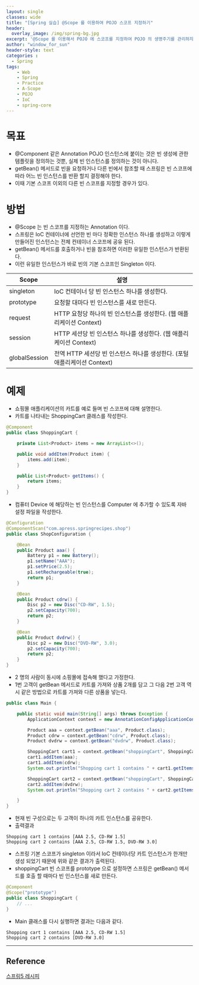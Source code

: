 ```yaml
--- 
layout: single
classes: wide
title: "[Spring 실습] @Scope 를 이용하여 POJO 스코프 지정하기"
header:
  overlay_image: /img/spring-bg.jpg
excerpt: '@Scope 를 이용해서 POJO 에 스코프를 지정하여 POJO 의 생명주기를 관리하자'
author: "window_for_sun"
header-style: text
categories :
  - Spring
tags:
    - Web
    - Spring
    - Practice
    - A-Scope
    - POJO
    - IoC
    - spring-core
---  
```


# 목표
- @Component 같은 Annotation POJO 인스턴스에 붙이는 것은 빈 생성에 관한 템플릿을 정의하는 것뿐, 실제 빈 인스턴스를 정의하는 것이 아니다.
- getBean() 메서드로 빈을 요청하거나 다른 빈에서 참조할 때 스프링은 빈 스코프에 따라 어느 빈 인스턴스를 반환 할지 결정해야 한다.
- 이때 기본 스코프 이외의 다른 빈 스코프를 지정할 경우가 있다.

# 방법
- @Scope 는 빈 스코프를 지정하는 Annotation 이다.
- 스프링은 IoC 컨테이너에 선언한 빈 마다 정확한 인스턴스 하나를 생성하고 이렇게 만들어진 인스턴스는 전체 컨테이너 스코프에 공유 된다.
- getBean() 메서드를 호출하거나 빈을 참조하면 이러한 유일한 인스턴스가 반환된다.
- 이런 유일한 인스턴스가 바로 빈의 기본 스코프인 Singleton 이다.

| Scope | 설명 |
|---|---|
| singleton | IoC 컨테이너 당 빈 인스턴스 하나를 생성한다. 
| prototype | 요청할 대마다 빈 인스턴스를 새로 만든다.
| request | HTTP 요청당 하나의 빈 인스턴스를 생성한다. (웹 애플리케이션 Context)
| session | HTTP 세션당 빈 인스턴스 하나를 생성한다. (웹 애플리케이션 Context)
| globalSession | 전역 HTTP 세션당 빈 인스턴스 하나를 생성한다. (포털 애플리케이션 Context)

# 예제
- 쇼핑몰 애플리케이션의 카트를 예로 들며 빈 스코프에 대해 설명한다.
- 카트를 나타내는 ShoppingCart 클래스를 작성한다.

```java
@Component
public class ShoppingCart {

    private List<Product> items = new ArrayList<>();

    public void addItem(Product item) {
        items.add(item);
    }

    public List<Product> getItems() {
        return items;
    }
}
```  

- 컴퓨터 Device 에 해당하는 빈 인스턴스를 Computer 에 추가할 수 있도록 자바 설정 파일을 작성한다.

```java
@Configuration
@ComponentScan("com.apress.springrecipes.shop")
public class ShopConfiguration {

    @Bean
    public Product aaa() {
        Battery p1 = new Battery();
        p1.setName("AAA");
        p1.setPrice(2.5);
        p1.setRechargeable(true);
        return p1;
    }

    @Bean
    public Product cdrw() {
        Disc p2 = new Disc("CD-RW", 1.5);
        p2.setCapacity(700);
        return p2;
    }

    @Bean
    public Product dvdrw() {
        Disc p2 = new Disc("DVD-RW", 3.0);
        p2.setCapacity(700);
        return p2;
    }
}

```  

- 2 명의 사람이 동시에 소핑몰에 접속해 했다고 가정한다.
- 1번 고객이 getBean 메서드로 카트를 가져와 상품 2개를 담고 그 다음 2번 고객 역시 같은 방법으로 카트를 가져와 다른 상품을 넣는다.

```java
public class Main {

    public static void main(String[] args) throws Exception {
        ApplicationContext context = new AnnotationConfigApplicationContext(ShopConfiguration.class);

        Product aaa = context.getBean("aaa", Product.class);
        Product cdrw = context.getBean("cdrw", Product.class);
        Product dvdrw = context.getBean("dvdrw", Product.class);

        ShoppingCart cart1 = context.getBean("shoppingCart", ShoppingCart.class);
        cart1.addItem(aaa);
        cart1.addItem(cdrw);
        System.out.println("Shopping cart 1 contains " + cart1.getItems());

        ShoppingCart cart2 = context.getBean("shoppingCart", ShoppingCart.class);
        cart2.addItem(dvdrw);
        System.out.println("Shopping cart 2 contains " + cart2.getItems());

    }
}
```  

- 현재 빈 구성으로는 두 고객이 하나의 카트 인스턴스를 공유한다.
- 출력결과

```
Shopping cart 1 contains [AAA 2.5, CD-RW 1.5]
Shopping cart 2 contains [AAA 2.5, CD-RW 1.5, DVD-RW 3.0]
```  

- 스프링 기본 스코프가 singleton 이라서 IoC 컨테이너당 카트 인스턴스가 한개만 생성 되었기 때문에 위와 같은 결과가 출력된다.
- shoppingCart 빈 스코프를 prototype 으로 설정하면 스프링은 getBean() 메서드를 호출 할 때마다 빈 인스턴스를 새로 만든다.

```java
@Component
@Scope("prototype")
public class ShoppingCart {
	// ...
}
```  

- Main 클래스를 다시 실행하면 결과는 다음과 같다.

```
Shopping cart 1 contains [AAA 2.5, CD-RW 1.5]
Shopping cart 2 contains [DVD-RW 3.0]
```  

---
## Reference
[스프링5 레시피](https://book.naver.com/bookdb/book_detail.nhn?bid=13911953)  

